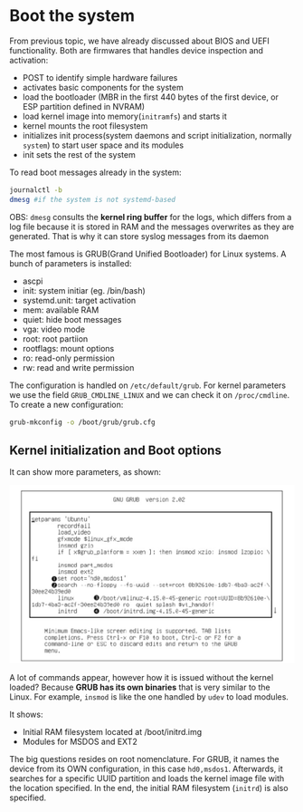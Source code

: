 # Boot the system

From previous topic, we have already discussed about BIOS and UEFI functionality. Both are firmwares that handles device inspection and activation:
- POST to identify simple hardware failures
- activates basic components for the system
- load the bootloader (MBR in the first 440 bytes of the first device, or ESP partition defined in NVRAM)
- load kernel image into memory(```initramfs```) and starts it 
- kernel mounts the root filesystem
- initializes init process(system daemons and script initialization, normally ```system```) to start user space and its modules
- init sets the rest of the system

To read boot messages already in the system:
```bash
journalctl -b
dmesg #if the system is not systemd-based
```

OBS: ```dmesg``` consults the **kernel ring buffer** for the logs, which differs from a log file because it is stored in RAM and the messages overwrites as they are generated. That is why it can store syslog messages from its daemon

The most famous is GRUB(Grand Unified Bootloader) for Linux systems. A bunch of parameters is installed:
- ascpi
- init: system initiar (eg. /bin/bash)
- systemd.unit: target activation
- mem: available RAM
- quiet: hide boot messages
- vga: video mode
- root: root partiion
- rootflags: mount options
- ro: read-only permission
- rw: read and write permission

The configuration is handled on ```/etc/default/grub```. For kernel parameters we use the field ```GRUB_CMDLINE_LINUX``` and we can check it on ```/proc/cmdline```. To create a new configuration:
```bash
grub-mkconfig -o /boot/grub/grub.cfg
```

## Kernel initialization and Boot options


It can show more parameters, as shown:

![grub-example](../images/grub-example.png)

A lot of commands appear, however how it is issued without the kernel loaded? Because **GRUB has its own binaries** that is very similar to the Linux. For example, ```insmod``` is like the one handled by ```udev``` to load modules.

It shows:
- Initial RAM filesystem located at /boot/initrd.img
- Modules for MSDOS and EXT2

The big questions resides on root nomenclature. For GRUB, it names the device from its OWN configuration, in this case ```hd0,msdos1```. Afterwards, it searches for a specific UUID partition and loads the kernel image file with the location specified. In the end, the initial RAM filesystem (```initrd```) is also specified.

